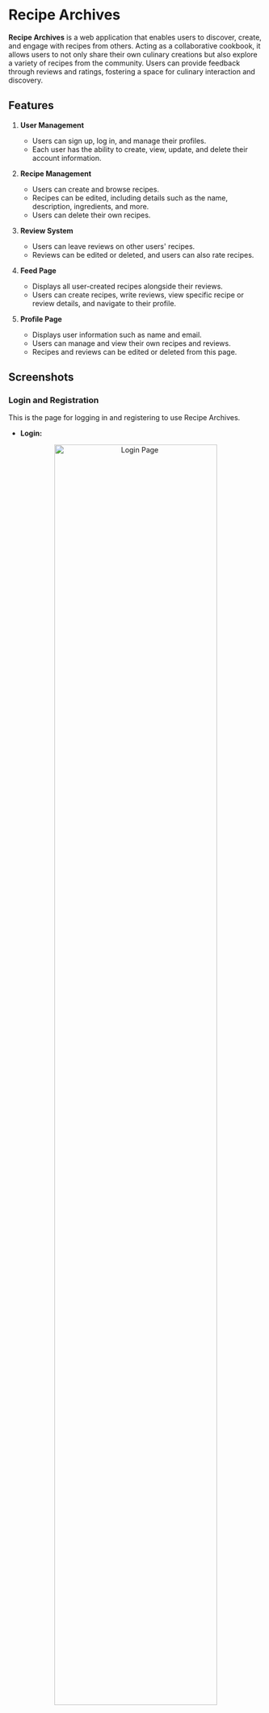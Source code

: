 # Recipe Archives

**Recipe Archives** is a web application that enables users to discover, create, and engage with recipes from others. Acting as a collaborative cookbook, it allows users to not only share their own culinary creations but also explore a variety of recipes from the community. Users can provide feedback through reviews and ratings, fostering a space for culinary interaction and discovery.

## Features

1. **User Management**
   - Users can sign up, log in, and manage their profiles.
   - Each user has the ability to create, view, update, and delete their account information.

2. **Recipe Management**
   - Users can create and browse recipes.
   - Recipes can be edited, including details such as the name, description, ingredients, and more.
   - Users can delete their own recipes.

3. **Review System**
   - Users can leave reviews on other users' recipes.
   - Reviews can be edited or deleted, and users can also rate recipes.

4. **Feed Page**
   - Displays all user-created recipes alongside their reviews.
   - Users can create recipes, write reviews, view specific recipe or review details, and navigate to their profile.

5. **Profile Page**
   - Displays user information such as name and email.
   - Users can manage and view their own recipes and reviews.
   - Recipes and reviews can be edited or deleted from this page.

## Screenshots

### **Login and Registration**
This is the page for logging in and registering to use Recipe Archives.

- **Login:**
<div align="center">
    <img src="./screenshots/Login.png" width="80%" alt="Login Page">
</div>

- **Register:**
<div align="center">
    <img src="./screenshots/Register.png" width="80%" alt="Registration Page">
</div>

### **Feed Page**
The Feed page allows you to view all the recipes and reviews. You can also create a new recipe or write a review from here.

- **Recipe and Review View:**
   <div align="center">
       <img src="./screenshots/View Recipe.png" width="80%" alt="Recipe and Review View">
   </div>
  
- **Navigation:**
   <div align="center">
       <img src="./screenshots/Navigation.png" width="80%" alt="Navigation Bar">
   </div>

- **Create Recipe:**
   <div align="center">
       <img src="./screenshots/Create Recipe.png" width="80%" alt="Create Recipe Page">
   </div>

- **Upload Image:**
   <div align="center">
       <img src="./screenshots/Image Upload.png" width="80%" alt="Image Upload">
   </div>

- **Create Review:**
   <div align="center">
       <img src="./screenshots/Create Review.png" width="80%" alt="Create Review Page">
   </div>

- **View Recipe Detail:**
   <div align="center">
       <img src="./screenshots/Recipe Detail.png" width="80%" alt="Recipe Detail View">
   </div>

- **View Review Detail:**
   <div align="center">
       <img src="./screenshots/Review Detail.png" width="80%" alt="Review Detail View">
   </div>

### **Profile Page**
This is the page where you can view and edit your profile. You can also see all the reviews and recipes you’ve created, with options to edit or delete them.

- **Edit Profile Information:**
   <div align="center">
       <img src="./screenshots/EditUser Info.png" width="80%" alt="Edit Profile Information">
   </div>

- **View All Your Recipes:**
   <div align="center">
       <img src="./screenshots/User Recipe Profile.png" width="80%" alt="User's Recipes">
   </div>

- **View All Your Reviews:**
   <div align="center">
       <img src="./screenshots/User Review Profile.png" width="80%" alt="User's Reviews">
   </div>

- **Edit Your Recipe:**
   <div align="center">
       <img src="./screenshots/Edit Recipe.png" width="80%" alt="Edit Recipe Page">
   </div>

- **Edit Your Review:**
   <div align="center">
       <img src="./screenshots/Edit Review.png" width="80%" alt="Edit Review Page">
   </div>

## Tech Stack

- **Frontend and Backend**: Next.js, shadcn/ui, Tailwind CSS
- **Database**: MongoDB
- **Authentication**: NextAuth.js
- **Image Upload**: Cloudinary
- **Deployment**: Vercel

## Team Members
- [Kyaw Ye Lwin @ Anmol](https://github.com/KyawYeLwin)
- [Bhone Pyae Kyaw](https://github.com/BhonePyae-Kyaw) 
- [Moe Myint Mo San](https://github.com/MoeMyintMoSan)

## References
- [NextAuth.js Documentation](https://next-auth.js.org/)
- [Cloudinary Integration with Next.js](https://next.cloudinary.dev/installation)
- [Freepik for free Background Image](https://www.freepik.com/free-photos-vectors/recipe-background)
- [Introduction to NextAuth](https://youtu.be/Aq4FstAD3iM?si=7m1f5Bep316UmQ3K)
- [Using Cloudinary in Next.js](https://youtu.be/Cm6-3pVCPEI?si=ps_0VOu6rE_ANiEw)
- [Flaticon for Icon used](https://www.flaticon.com/search?word=food)

## YouTube Video (Product Showcase)
- [Product Showcase](https://youtu.be/LcHAwdFk92w)

## Live Demo
[Recipe Archives (Click to try our web app)](recipe-archives.vercel.app)
